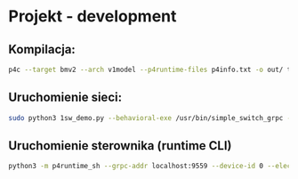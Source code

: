 # Projekt - development

## Kompilacja:
```sh
p4c --target bmv2 --arch v1model --p4runtime-files p4info.txt -o out/ template.p4
```

## Uruchomienie sieci:
```sh
sudo python3 1sw_demo.py --behavioral-exe /usr/bin/simple_switch_grpc --json out/template.json
```

## Uruchomienie sterownika (runtime CLI)
```sh
python3 -m p4runtime_sh --grpc-addr localhost:9559 --device-id 0 --election-id 0,1 --config p4info.txt,out/template.json
```
